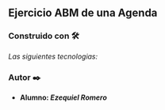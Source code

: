 ## Ejercicio ABM de una Agenda

### Construido con 🛠️
_Las siguientes tecnologias:_



### Autor ✒️
* **Alumno: _Ezequiel Romero_** 
